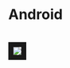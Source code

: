 <H1> Android <H1>
<img src="http://midia.gruposinos.com.br/_midias/jpg/2015/08/17/300x211/1_android_6_0_marshmallow-993836.jpg" align="left" border="10">
